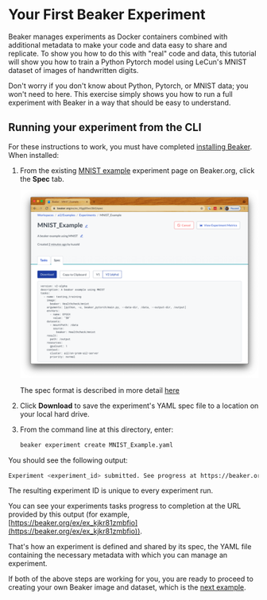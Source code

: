 # Your First Beaker Experiment

Beaker manages experiments as Docker containers combined with additional metadata to make your code and data easy to share and replicate. To show you how to do this with "real" code and data, this tutorial will show you how to train a Python Pytorch model using LeCun's MNIST dataset of images of handwritten digits.

Don't worry if you don't know about Python, Pytorch, or MNIST data; you won't need to here. This exercise simply shows you how to run a full experiment with Beaker in a way that should be easy to understand.

## Running your experiment from the CLI

For these instructions to work, you must have completed [installing Beaker](install.md). When installed:

1. From the existing [MNIST example](https://beaker.org/ex/ex_ltfgg95wz3b0) experiment page on Beaker.org, click the **Spec** tab.

   ![Spec for MNIST example](../images/ex_spec.png)

   The spec format is described in more detail [here](../concept/experiments.md#spec-format)

2. Click **Download** to save the experiment's YAML spec file to a location on your local hard drive.

3. From the command line at this directory, enter:

   ```bash
   beaker experiment create MNIST_Example.yaml
   ```

You should see the following output:

```bash
Experiment <experiment_id> submitted. See progress at https://beaker.org/ex/<experiment_id>
```

The resulting experiment ID is unique to every experiment run.

You can see your experiments tasks progress to completion at the URL provided by this output (for example, [https://beaker.org/ex/ex_kjkr81zmbfio](https://beaker.org/ex/ex_kjkr81zmbfio)).

That's how an experiment is defined and shared by its spec, the YAML file containing the necessary metadata with which you can manage an experiment.

If both of the above steps are working for you, you are ready to proceed to creating your own Beaker image and dataset, which is the [next example](image.md).
